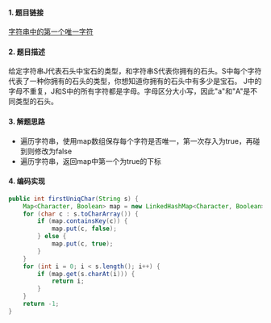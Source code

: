 

#### 1. 题目链接
[字符串中的第一个唯一字符](https://leetcode-cn.com/problems/first-unique-character-in-a-string/)

#### 2. 题目描述
给定字符串J代表石头中宝石的类型，和字符串S代表你拥有的石头。S中每个字符代表了一种你拥有的石头的类型，你想知道你拥有的石头中有多少是宝石。
J中的字母不重复，J和S中的所有字符都是字母。字母区分大小写，因此"a"和"A"是不同类型的石头。

#### 3. 解题思路
* 遍历字符串，使用map数组保存每个字符是否唯一，第一次存入为true，再碰到则修改为false
* 遍历字符串，返回map中第一个为true的下标



#### 4. 编码实现
``` java
public int firstUniqChar(String s) {
    Map<Character, Boolean> map = new LinkedHashMap<Character, Boolean>();
    for (char c : s.toCharArray()) {
        if (map.containsKey(c)) {
            map.put(c, false);
        } else {
            map.put(c, true);
        }
    }
    for (int i = 0; i < s.length(); i++) { 
        if (map.get(s.charAt(i))) {
            return i;
        }
    }
    return -1;
}
```
